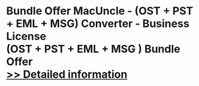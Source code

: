 # Bundle Offer MacUncle - (OST + PST + EML + MSG) Converter - Business License<br />(OST + PST + EML + MSG ) Bundle Offer<br />[>> Detailed information](https://secure.shareit.com/shareit/product.html?productid=300998513&affiliateid=200057808)